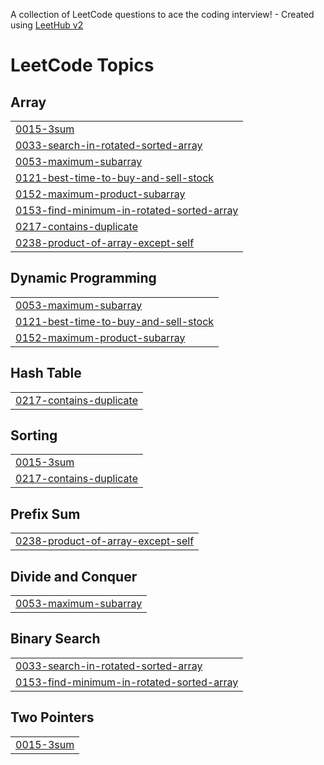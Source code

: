 A collection of LeetCode questions to ace the coding interview! - Created using [LeetHub v2](https://github.com/arunbhardwaj/LeetHub-2.0)
<!---LeetCode Topics Start-->
# LeetCode Topics
## Array
|  |
| ------- |
| [0015-3sum](https://github.com/priyangamary/Leetcode-Solutions/tree/master/0015-3sum) |
| [0033-search-in-rotated-sorted-array](https://github.com/priyangamary/Leetcode-Solutions/tree/master/0033-search-in-rotated-sorted-array) |
| [0053-maximum-subarray](https://github.com/priyangamary/Leetcode-Solutions/tree/master/0053-maximum-subarray) |
| [0121-best-time-to-buy-and-sell-stock](https://github.com/priyangamary/Leetcode-Solutions/tree/master/0121-best-time-to-buy-and-sell-stock) |
| [0152-maximum-product-subarray](https://github.com/priyangamary/Leetcode-Solutions/tree/master/0152-maximum-product-subarray) |
| [0153-find-minimum-in-rotated-sorted-array](https://github.com/priyangamary/Leetcode-Solutions/tree/master/0153-find-minimum-in-rotated-sorted-array) |
| [0217-contains-duplicate](https://github.com/priyangamary/Leetcode-Solutions/tree/master/0217-contains-duplicate) |
| [0238-product-of-array-except-self](https://github.com/priyangamary/Leetcode-Solutions/tree/master/0238-product-of-array-except-self) |
## Dynamic Programming
|  |
| ------- |
| [0053-maximum-subarray](https://github.com/priyangamary/Leetcode-Solutions/tree/master/0053-maximum-subarray) |
| [0121-best-time-to-buy-and-sell-stock](https://github.com/priyangamary/Leetcode-Solutions/tree/master/0121-best-time-to-buy-and-sell-stock) |
| [0152-maximum-product-subarray](https://github.com/priyangamary/Leetcode-Solutions/tree/master/0152-maximum-product-subarray) |
## Hash Table
|  |
| ------- |
| [0217-contains-duplicate](https://github.com/priyangamary/Leetcode-Solutions/tree/master/0217-contains-duplicate) |
## Sorting
|  |
| ------- |
| [0015-3sum](https://github.com/priyangamary/Leetcode-Solutions/tree/master/0015-3sum) |
| [0217-contains-duplicate](https://github.com/priyangamary/Leetcode-Solutions/tree/master/0217-contains-duplicate) |
## Prefix Sum
|  |
| ------- |
| [0238-product-of-array-except-self](https://github.com/priyangamary/Leetcode-Solutions/tree/master/0238-product-of-array-except-self) |
## Divide and Conquer
|  |
| ------- |
| [0053-maximum-subarray](https://github.com/priyangamary/Leetcode-Solutions/tree/master/0053-maximum-subarray) |
## Binary Search
|  |
| ------- |
| [0033-search-in-rotated-sorted-array](https://github.com/priyangamary/Leetcode-Solutions/tree/master/0033-search-in-rotated-sorted-array) |
| [0153-find-minimum-in-rotated-sorted-array](https://github.com/priyangamary/Leetcode-Solutions/tree/master/0153-find-minimum-in-rotated-sorted-array) |
## Two Pointers
|  |
| ------- |
| [0015-3sum](https://github.com/priyangamary/Leetcode-Solutions/tree/master/0015-3sum) |
<!---LeetCode Topics End-->